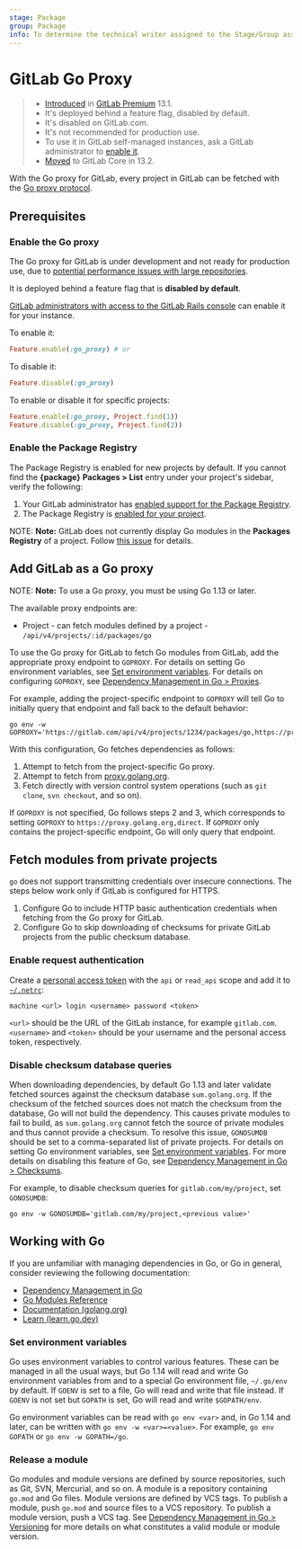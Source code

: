 ```yaml
---
stage: Package
group: Package
info: To determine the technical writer assigned to the Stage/Group associated with this page, see https://about.gitlab.com/handbook/engineering/ux/technical-writing/#designated-technical-writers
---
```


# GitLab Go Proxy

> - [Introduced](https://gitlab.com/gitlab-org/gitlab/-/issues/27376) in [GitLab Premium](https://about.gitlab.com/pricing/) 13.1.
> - It's deployed behind a feature flag, disabled by default.
> - It's disabled on GitLab.com.
> - It's not recommended for production use.
> - To use it in GitLab self-managed instances, ask a GitLab administrator to [enable it](#enable-the-go-proxy).
> - [Moved](https://gitlab.com/gitlab-org/gitlab/-/issues/221259) to GitLab Core in 13.2.

With the Go proxy for GitLab, every project in GitLab can be fetched with the
[Go proxy protocol](https://proxy.golang.org/).

## Prerequisites

### Enable the Go proxy

The Go proxy for GitLab is under development and not ready for production use, due to
[potential performance issues with large repositories](https://gitlab.com/gitlab-org/gitlab/-/issues/218083).

It is deployed behind a feature flag that is **disabled by default**.

[GitLab administrators with access to the GitLab Rails console](../../../administration/feature_flags.md)
can enable it for your instance.

To enable it:

```ruby
Feature.enable(:go_proxy) # or
```

To disable it:

```ruby
Feature.disable(:go_proxy)
```

To enable or disable it for specific projects:

```ruby
Feature.enable(:go_proxy, Project.find(1))
Feature.disable(:go_proxy, Project.find(2))
```

### Enable the Package Registry

The Package Registry is enabled for new projects by default. If you cannot find
the **{package}** **Packages > List** entry under your project's sidebar, verify
the following:

1. Your GitLab administrator has
   [enabled support for the Package Registry](../../../administration/packages/index.md).
1. The Package Registry is [enabled for your project](../index.md).

NOTE: **Note:**
GitLab does not currently display Go modules in the **Packages Registry** of a project.
Follow [this issue](https://gitlab.com/gitlab-org/gitlab/-/issues/213770) for details.

## Add GitLab as a Go proxy

NOTE: **Note:**
To use a Go proxy, you must be using Go 1.13 or later.

The available proxy endpoints are:

- Project - can fetch modules defined by a project - `/api/v4/projects/:id/packages/go`

To use the Go proxy for GitLab to fetch Go modules from GitLab, add the
appropriate proxy endpoint to `GOPROXY`. For details on setting Go environment
variables, see [Set environment variables](#set-environment-variables). For
details on configuring `GOPROXY`, see [Dependency Management in Go >
Proxies](../../../development/go_guide/dependencies.md#proxies).

For example, adding the project-specific endpoint to `GOPROXY` will tell Go
to initially query that endpoint and fall back to the default behavior:

```shell
go env -w GOPROXY='https://gitlab.com/api/v4/projects/1234/packages/go,https://proxy.golang.org,direct'
```

With this configuration, Go fetches dependencies as follows:

1. Attempt to fetch from the project-specific Go proxy.
1. Attempt to fetch from [proxy.golang.org](https://proxy.golang.org).
1. Fetch directly with version control system operations (such as `git clone`,
   `svn checkout`, and so on).

If `GOPROXY` is not specified, Go follows steps 2 and 3, which corresponds to
setting `GOPROXY` to `https://proxy.golang.org,direct`. If `GOPROXY` only
contains the project-specific endpoint, Go will only query that endpoint.

## Fetch modules from private projects

`go` does not support transmitting credentials over insecure connections. The
steps below work only if GitLab is configured for HTTPS.

1. Configure Go to include HTTP basic authentication credentials when fetching
   from the Go proxy for GitLab.
1. Configure Go to skip downloading of checksums for private GitLab projects
   from the public checksum database.

### Enable request authentication

Create a [personal access token](../../profile/personal_access_tokens.md) with
the `api` or `read_api` scope and add it to
[`~/.netrc`](https://ec.haxx.se/usingcurl/usingcurl-netrc):

```netrc
machine <url> login <username> password <token>
```

`<url>` should be the URL of the GitLab instance, for example `gitlab.com`.
`<username>` and `<token>` should be your username and the personal access
token, respectively.

### Disable checksum database queries

When downloading dependencies, by default Go 1.13 and later validate fetched
sources against the checksum database `sum.golang.org`. If the checksum of the
fetched sources does not match the checksum from the database, Go will not build
the dependency. This causes private modules to fail to build, as
`sum.golang.org` cannot fetch the source of private modules and thus cannot
provide a checksum. To resolve this issue, `GONOSUMDB` should be set to a
comma-separated list of private projects. For details on setting Go environment
variables, see [Set environment variables](#set-environment-variables). For more
details on disabling this feature of Go, see [Dependency Management in Go >
Checksums](../../../development/go_guide/dependencies.md#checksums).

For example, to disable checksum queries for `gitlab.com/my/project`, set `GONOSUMDB`:

```shell
go env -w GONOSUMDB='gitlab.com/my/project,<previous value>'
```

## Working with Go

If you are unfamiliar with managing dependencies in Go, or Go in general,
consider reviewing the following documentation:

- [Dependency Management in Go](../../../development/go_guide/dependencies.md)
- [Go Modules Reference](https://golang.org/ref/mod)
- [Documentation (golang.org)](https://golang.org/doc/)
- [Learn (learn.go.dev)](https://learn.go.dev/)

### Set environment variables

Go uses environment variables to control various features. These can be managed
in all the usual ways, but Go 1.14 will read and write Go environment variables
from and to a special Go environment file, `~/.go/env` by default. If `GOENV` is
set to a file, Go will read and write that file instead. If `GOENV` is not set
but `GOPATH` is set, Go will read and write `$GOPATH/env`.

Go environment variables can be read with `go env <var>` and, in Go 1.14 and
later, can be written with `go env -w <var>=<value>`. For example, `go env
GOPATH` or `go env -w GOPATH=/go`.

### Release a module

Go modules and module versions are defined by source repositories, such as Git,
SVN, Mercurial, and so on. A module is a repository containing `go.mod` and Go
files. Module versions are defined by VCS tags. To publish a module, push
`go.mod` and source files to a VCS repository. To publish a module version, push
a VCS tag. See [Dependency Management in Go >
Versioning](../../../development/go_guide/dependencies.md#versioning) for more
details on what constitutes a valid module or module version.
